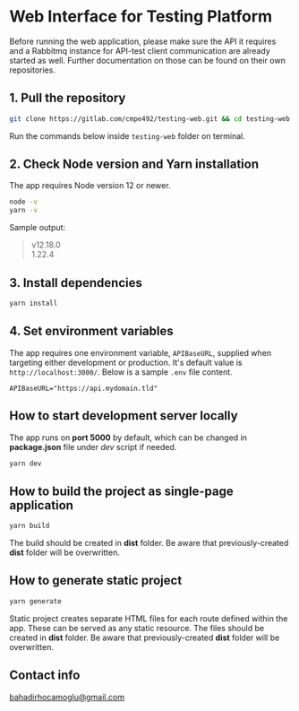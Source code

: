 # Web Interface for Testing Platform

Before running the web application, please make sure the API it requires and a Rabbitmq instance for API-test client communication are already started as well. Further documentation on those can be found on their own repositories.

## 1. Pull the repository

```bash
git clone https://gitlab.com/cmpe492/testing-web.git && cd testing-web
```

Run the commands below inside `testing-web` folder on terminal.

## 2. Check Node version and Yarn installation

The app requires Node version 12 or newer.

```bash
node -v
yarn -v
```

Sample output:

> v12.18.0 \
> 1.22.4

## 3. Install dependencies

```bash
yarn install
```

## 4. Set environment variables

The app requires one environment variable, `APIBaseURL`, supplied when targeting either development or production. It's default value is `http://localhost:3000/`. Below is a sample `.env` file content.

```env
APIBaseURL="https://api.mydomain.tld"
```

## How to start development server locally

The app runs on **port 5000** by default, which can be changed in **package.json** file under _dev_ script if needed.

```bash
yarn dev
```

## How to build the project as single-page application

```bash
yarn build
```

The build should be created in **dist** folder. Be aware that previously-created **dist** folder will be overwritten.

## How to generate static project

```bash
yarn generate
```

Static project creates separate HTML files for each route defined within the app. These can be served as any static resource. The files should be created in **dist** folder. Be aware that previously-created **dist** folder will be overwritten.

## Contact info

bahadirhocamoglu@gmail.com
